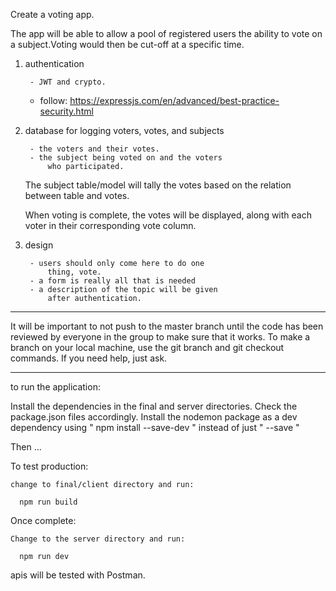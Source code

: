 Create a voting app.

The app will be able to allow a pool of registered 
users the ability to vote on a subject.Voting would 
then be cut-off at a specific time.


1) authentication
	
		- JWT and crypto.
    - follow: https://expressjs.com/en/advanced/best-practice-security.html


2) database for logging voters, votes, and subjects

		- the voters and their votes.
		- the subject being voted on and the voters 
			who participated.
		
	The subject table/model will tally the votes 
	based on the relation between table 
	and votes.

	When voting is complete, the votes will be 
	displayed, along with each voter in their
	corresponding vote column.


3) design
	
		- users should only come here to do one 
			thing, vote.
		- a form is really all that is needed
		- a description of the topic will be given
			after authentication.

-----------------------------------------------------------

It will be important to not push to the master branch until 
the code has been reviewed by everyone in the group to make 
sure that it works. To make a branch on your local machine, 
use the git branch and git checkout commands. If you need 
help, just ask.

-----------------------------------------------------------


to run the application:

  Install the dependencies in the final and server 
  directories. Check the package.json files
  accordingly. Install the nodemon package as a 
  dev dependency using " npm install --save-dev "
  instead of just " --save "

  Then ...

  To test production:

    change to final/client directory and run:
    
      npm run build


  Once complete:

    Change to the server directory and run:
  
      npm run dev


apis will be tested with Postman.

